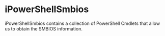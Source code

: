# iPowerShellSmbios
iPowerShellSmbios contains a collection of PowerShell Cmdlets that allow us to obtain the SMBIOS information.

